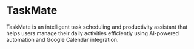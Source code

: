 # TaskMate
TaskMate is an intelligent task scheduling and productivity assistant that helps users manage their daily activities efficiently using AI-powered automation and Google Calendar integration.
